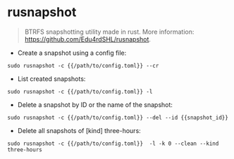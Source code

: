 # rusnapshot

> BTRFS snapshotting utility made in rust.
> More information: <https://github.com/Edu4rdSHL/rusnapshot>.

- Create a snapshot using a config file:

`sudo rusnapshot -c {{/path/to/config.toml}} --cr`

- List created snapshots:

`sudo rusnapshot -c {{/path/to/config.toml}} -l`

- Delete a snapshot by ID or the name of the snapshot:

`sudo rusnapshot -c {{/path/to/config.toml}} --del --id {{snapshot_id}}`

- Delete all snapshots of [kind] three-hours:

`sudo rusnapshot -c {{/path/to/config.toml}}  -l -k 0 --clean --kind three-hours`
